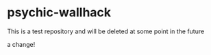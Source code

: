 psychic-wallhack
================

This is a test repository and will be deleted at some point in the future

a change!